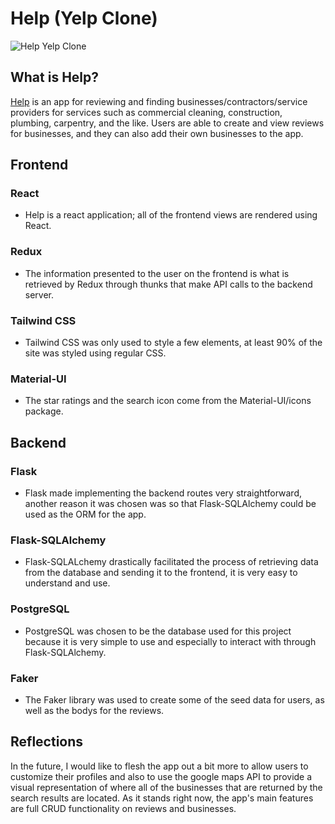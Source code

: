 # Help (Yelp Clone)
![Help Yelp Clone](https://user-images.githubusercontent.com/30086536/128221694-8bd0d688-9359-42f8-a744-4ab369814faa.png)


## What is Help?
[Help](https://help-yelp.herokuapp.com/) is an app for reviewing and finding businesses/contractors/service providers for services such as commercial cleaning, construction, plumbing, carpentry, and the like. Users are able to create and view reviews for businesses, and they can also add their own businesses to the app.

## Frontend
### React
* Help is a react application; all of the frontend views are rendered using React.
### Redux
* The information presented to the user on the frontend is what is retrieved by Redux through thunks that make API calls to the backend server.

### Tailwind CSS
* Tailwind CSS was only used to style a few elements, at least 90% of the site was styled using regular CSS.

### Material-UI
* The star ratings and the search icon come from the Material-UI/icons package. 

## Backend
### Flask
* Flask made implementing the backend routes very straightforward, another reason it was chosen was so that Flask-SQLAlchemy could be used as the ORM for the app.

### Flask-SQLAlchemy
* Flask-SQLALchemy drastically facilitated the process of retrieving data from the database and sending it to the frontend, it is very easy to understand and use.

### PostgreSQL
* PostgreSQL was chosen to be the database used for this project because it is very simple to use and especially to interact with through Flask-SQLAlchemy.

### Faker
* The Faker library was used to create some of the seed data for users, as well as the bodys for the reviews.


## Reflections

In the future, I would like to flesh the app out a bit more to allow users to customize their profiles and also to use the google maps API to provide a visual representation of where all of the businesses that are returned by the search results are located. As it stands right now, the app's main features are full CRUD functionality on reviews and businesses.
